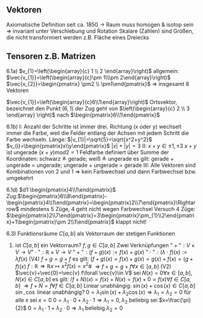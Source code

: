 ## Vektoren
Axiomatische Definition seit ca. 1850 -> Raum muss homogen & isotop sein
$\Rightarrow$ invariant unter Verschiebung und Rotation
Skalare (Zahlen) sind Größen, die nicht transformiert werden z.B. Fläche eines Dreiecks 
## Tensoren z.B. Matrizen
6.1a) $v_{1}=\left(\begin{array}{c} 1 \\ 2 \end{array}\right)$ allgemein: $\vec{v_{1}}=\left(\begin{array}{c}\pm 1\\\pm 2\end{array}\right)$ $\vec{v_{2}}=\begin{pmatrix} \pm2 \\ \pm1\end{pmatrix}$
$\Rightarrow$ insgesamt 8 Vektoren

$\vec{v_{1}}=\left(\begin{array}{c}6\\1\end{array}\right)$ Ortsvektor, bezeichnet den Punkt $(6,1)$ der Zug geht von $\left(\begin{array}{c} 2 \\ 3 \end{array} \right)$ nach $\begin{pmatrix}6\\1\end{pmatrix}$ 

6.1b)
I: 
Anzahl der Schritte ist immer drei. Richtung (x oder y) wechselt immer die Farbe, weil die Felder entlang der Achsen mit jedem Schritt die Farbe wechseln.
Länge: $|v_{1}|=\sqrt{5}=\sqrt{x^2+y^2}$    $v_{i}=\begin{pmatrix}x\\y\end{pmatrix}$    $|x|+|y|=3$
II: 
$x+y\in{\pm 1,\pm 3}$
$x+y$ ist ungerade 
$(x+y)mod2=1$
Feldfarbe definiert über Summe der Koordinaten:
schwarz $\triangleq$ gerade; weiß $\triangleq$ ungerade
es gilt: gerade + ungerade = ungerade; ungerade + ungerade = gerade
III:
Alle Vektoren sind Kombinationen von 2 und 1
$\Rightarrow$ kein Farbwechsel und dann Farbwechsel bzw. umgekehrt

6.1d)
$d1:\begin{pmatrix}4\\1\end{pmatrix}$ Zug:$\begin{pmatrix}6\\8\end{pmatrix}-\begin{pmatrix}4\\1\end{pmatrix}=\begin{pmatrix}2\\7\end{pmatrix}\Rightarrow$ mindestens 5 Züge, 4 geht nicht wegen Farbwechsel
Versuch 4 Züge: $\begin{pmatrix}2\\7\end{pmatrix}=3\begin{pmatrix}\pm_{1}\\2\end{pmatrix}+1\begin{pmatrix}\pm 2\\1\end{pmatrix}$ klappt nicht!

6.3) Funktionsräume $C[a,b]$ als Vektorraum der stetigen Funktionen
1) ist $C[a,b]$ ein Vektorraum? $f,g\in C[a,b]$
	Zwei Verknüpfungen $\text{"}+\text{"}:V\times V \rightarrow V \text{"}\cdot\text{"}: \mathbb{R}\times V \rightarrow V$
	$\text{"}+\text{"}:(f+g)(x):=f(x)+g(x)$ $\text{"}\cdot\text{"}:(\lambda \cdot f)(x):=\lambda f(x)$
	(V4) $f+g=g+f$
		es gilt: $(f+g)(x)=f(x)+g(x)=g(x)+f(x)=(g+f)(x)$ $f:\mathbb{R}\Rightarrow \mathbb{R} x\mapsto x^2 f(x)=x^2$#
		$\Rightarrow f+g=g+f\forall x \in [a,b]$
	(V2) $\vec{v}+\vec{0}=\vec{v} f\forall \vec{v}\in V$
		sei $N(x)=0 \forall x \in[a,b],N(x)\in C[a,b]$
		es gilt: $/f+N)(x)=f(x)+N(x)=f(x)+0=f(x)\forall f\in C[a,b]$
		$\Rightarrow f+N=f \forall f\in C[a,b]$
	Linear unabhängig:
	$\sin (x)+\cos(x)\in C[a,b]$ $\sin,\cos$ linear unabhängig?
	$0=\lambda_{1} \sin(x)+\lambda_{2} \cos(x)\Rightarrow \lambda_{1}=\lambda_{2}=0$ für alle $x$
	sei $x=0$ $0=\lambda_{1}\cdot 0+\lambda_{2}\cdot 1\Rightarrow \lambda_{1}=0, \lambda_{2}$ beliebig
	sei $x=\frac{\pi}{2}$ $0=\lambda_{1}\cdot 1+\lambda_{2}\cdot 0 \Rightarrow \lambda_{1}$ beliebig $\lambda_{2}=0$ 